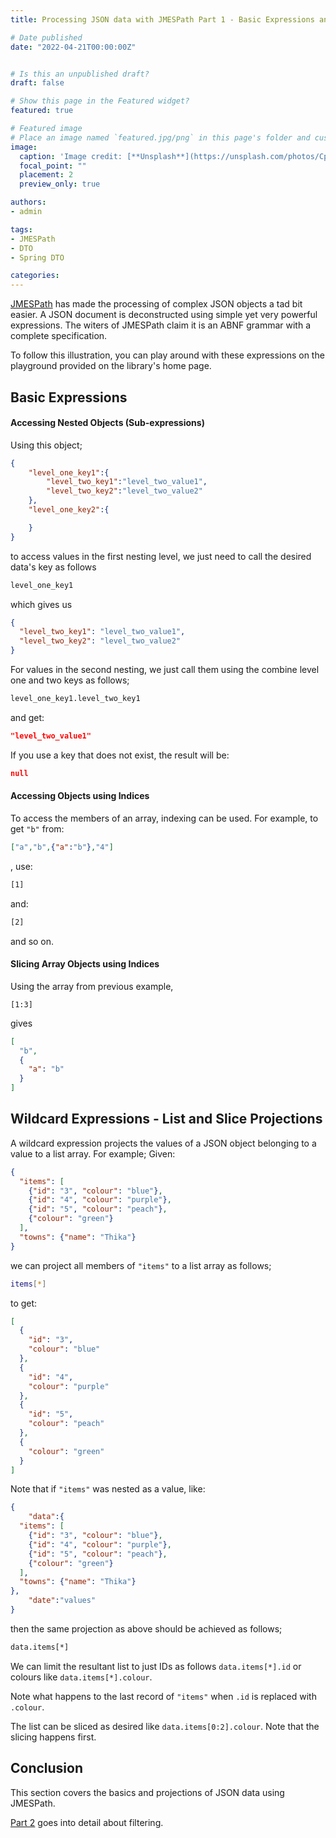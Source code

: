 ```yaml
---
title: Processing JSON data with JMESPath Part 1 - Basic Expressions and Projections

# Date published
date: "2022-04-21T00:00:00Z"


# Is this an unpublished draft?
draft: false

# Show this page in the Featured widget?
featured: true

# Featured image
# Place an image named `featured.jpg/png` in this page's folder and customize its options here.
image:
  caption: 'Image credit: [**Unsplash**](https://unsplash.com/photos/CpkOjOcXdUY)'
  focal_point: ""
  placement: 2
  preview_only: true

authors:
- admin

tags:
- JMESPath
- DTO
- Spring DTO

categories: 
---
```


[JMESPath](https://jmespath.org/) has made the processing of complex JSON objects a tad bit easier. A JSON document is deconstructed using 
simple yet very powerful expressions. The witers of JMESPath claim it is an ABNF grammar with a complete specification.

To follow this illustration, you can play around with these expressions on the playground provided on the library's home page.

## Basic Expressions
#### Accessing Nested Objects (Sub-expressions)


Using this object;

```json
{
    "level_one_key1":{
        "level_two_key1":"level_two_value1",
        "level_two_key2":"level_two_value2"
    },
    "level_one_key2":{

    }
}
```
to access values in the first nesting level, we just need to call the desired data's key as follows
```bash
level_one_key1
```
which gives us 
```json
{
  "level_two_key1": "level_two_value1",
  "level_two_key2": "level_two_value2"
}
```
For values in the second nesting, we just call them using the combine level one and two keys as follows;
```bash
level_one_key1.level_two_key1
```
and get:
```json
"level_two_value1"
```

If you use a key that does not exist, the result will be:
```json
null
```
#### Accessing Objects using Indices

To access the members of an array, indexing can be used. For example, to get `"b"` from:
```json
["a","b",{"a":"b"},"4"]
```
,
use:
```bash
[1]
```
and:
```bash
[2]
``` 
and so on.

#### Slicing Array Objects using Indices
Using the array from previous example, 
```
[1:3]
```
gives
```json
[
  "b",
  {
    "a": "b"
  }
]
```

## Wildcard Expressions - List and Slice Projections

A wildcard expression projects the values of a JSON object belonging to a value to a list array.
For example;
Given:
```json
{
  "items": [
    {"id": "3", "colour": "blue"},
    {"id": "4", "colour": "purple"},
    {"id": "5", "colour": "peach"},
    {"colour": "green"}
  ],
  "towns": {"name": "Thika"}
}
```
we can project all members of `"items"` to a list array as follows;
```bash
items[*]
```
to get:
```json
[
  {
    "id": "3",
    "colour": "blue"
  },
  {
    "id": "4",
    "colour": "purple"
  },
  {
    "id": "5",
    "colour": "peach"
  },
  {
    "colour": "green"
  }
]
```
Note that if `"items"` was nested as a value, like:
```json
{
    "data":{
  "items": [
    {"id": "3", "colour": "blue"},
    {"id": "4", "colour": "purple"},
    {"id": "5", "colour": "peach"},
    {"colour": "green"}
  ],
  "towns": {"name": "Thika"}
},
    "date":"values"
}
```
then the same projection as above should be achieved as follows;
```bash
data.items[*]
```
We can limit the resultant list to just IDs as follows `data.items[*].id` or colours like `data.items[*].colour`.

Note what happens to the last record of `"items"` when `.id` is replaced with `.colour`.

The list can be sliced as desired like `data.items[0:2].colour`. Note that the slicing happens first.

## Conclusion

This section covers the basics and projections of JSON data using JMESPath. 

[Part 2](https://www.njari.dev/post/filter-json-data-with-jmespath/) goes into detail about filtering.

